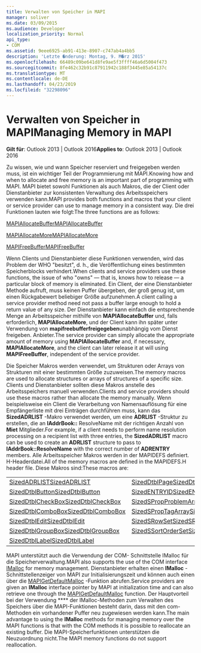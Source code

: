 ```yaml
---
title: Verwalten von Speicher in MAPI
manager: soliver
ms.date: 03/09/2015
ms.audience: Developer
localization_priority: Normal
api_type:
- COM
ms.assetid: 9eee6925-ab91-413e-8907-c747ab4a4bb5
description: 'Letzte �nderung: Montag, 9. M�rz 2015'
ms.openlocfilehash: 66489c09be641d8fe9ae5f3ffff46a6d5004f473
ms.sourcegitcommit: 8fe462c32b91c87911942c188f3445e85a54137c
ms.translationtype: MT
ms.contentlocale: de-DE
ms.lasthandoff: 04/23/2019
ms.locfileid: "32298096"
---
```

# <a name="managing-memory-in-mapi"></a><span data-ttu-id="75384-103">Verwalten von Speicher in MAPI</span><span class="sxs-lookup"><span data-stu-id="75384-103">Managing Memory in MAPI</span></span>

  
  
<span data-ttu-id="75384-104">**Gilt für**: Outlook 2013 | Outlook 2016</span><span class="sxs-lookup"><span data-stu-id="75384-104">**Applies to**: Outlook 2013 | Outlook 2016</span></span> 
  
<span data-ttu-id="75384-105">Zu wissen, wie und wann Speicher reserviert und freigegeben werden muss, ist ein wichtiger Teil der Programmierung mit MAPI.</span><span class="sxs-lookup"><span data-stu-id="75384-105">Knowing how and when to allocate and free memory is an important part of programming with MAPI.</span></span> <span data-ttu-id="75384-106">MAPI bietet sowohl Funktionen als auch Makros, die der Client oder Dienstanbieter zur konsistenten Verwaltung des Arbeitsspeichers verwenden kann.</span><span class="sxs-lookup"><span data-stu-id="75384-106">MAPI provides both functions and macros that your client or service provider can use to manage memory in a consistent way.</span></span> <span data-ttu-id="75384-107">Die drei Funktionen lauten wie folgt:</span><span class="sxs-lookup"><span data-stu-id="75384-107">The three functions are as follows:</span></span>
  
[<span data-ttu-id="75384-108">MAPIAllocateBuffer</span><span class="sxs-lookup"><span data-stu-id="75384-108">MAPIAllocateBuffer</span></span>](mapiallocatebuffer.md)
  
[<span data-ttu-id="75384-109">MAPIAllocateMore</span><span class="sxs-lookup"><span data-stu-id="75384-109">MAPIAllocateMore</span></span>](mapiallocatemore.md)
  
[<span data-ttu-id="75384-110">MAPIFreeBuffer</span><span class="sxs-lookup"><span data-stu-id="75384-110">MAPIFreeBuffer</span></span>](mapifreebuffer.md)
  
<span data-ttu-id="75384-111">Wenn Clients und Dienstanbieter diese Funktionen verwenden, wird das Problem der WHO "besitzt", d. h., die Veröffentlichung eines bestimmten Speicherblocks verhindert.</span><span class="sxs-lookup"><span data-stu-id="75384-111">When clients and service providers use these functions, the issue of who "owns" — that is, knows how to release — a particular block of memory is eliminated.</span></span> <span data-ttu-id="75384-112">Ein Client, der eine Dienstanbieter Methode aufruft, muss keinen Puffer übergeben, der groß genug ist, um einen Rückgabewert beliebiger Größe aufzunehmen.</span><span class="sxs-lookup"><span data-stu-id="75384-112">A client calling a service provider method need not pass a buffer large enough to hold a return value of any size.</span></span> <span data-ttu-id="75384-113">Der Dienstanbieter kann einfach die entsprechende Menge an Arbeitsspeicher mithilfe von **MAPIAllocateBuffer** und, falls erforderlich, **MAPIAllocateMore**, und der Client kann ihn später unter Verwendung von **mapifreebufferfreigegeben**unabhängig vom Dienst freigeben. Anbieter.</span><span class="sxs-lookup"><span data-stu-id="75384-113">The service provider can simply allocate the appropriate amount of memory using **MAPIAllocateBuffer** and, if necessary, **MAPIAllocateMore**, and the client can later release it at will using **MAPIFreeBuffer**, independent of the service provider.</span></span> 
  
<span data-ttu-id="75384-114">Die Speicher Makros werden verwendet, um Strukturen oder Arrays von Strukturen mit einer bestimmten Größe zuzuweisen.</span><span class="sxs-lookup"><span data-stu-id="75384-114">The memory macros are used to allocate structures or arrays of structures of a specific size.</span></span> <span data-ttu-id="75384-115">Clients und Dienstanbieter sollten diese Makros anstelle des Arbeitsspeichers manuell verwenden.</span><span class="sxs-lookup"><span data-stu-id="75384-115">Clients and service providers should use these macros rather than allocate the memory manually.</span></span> <span data-ttu-id="75384-116">Wenn beispielsweise ein Client die Verarbeitung von Namensauflösung für eine Empfängerliste mit drei Einträgen durchführen muss, kann das **SizedADRLIST** -Makro verwendet werden, um eine **ADRLIST** -Struktur zu erstellen, die an **IAddrBook::** ResolveName mit der richtigen Anzahl von **Miet** Mitglieder.</span><span class="sxs-lookup"><span data-stu-id="75384-116">For example, if a client needs to perform name resolution processing on a recipient list with three entries, the **SizedADRLIST** macro can be used to create an **ADRLIST** structure to pass to **IAddrBook::ResolveName** with the correct number of **ADRENTRY** members.</span></span> <span data-ttu-id="75384-117">Alle Arbeitsspeicher Makros werden in der MAPIDEFS definiert. H-Headerdatei.</span><span class="sxs-lookup"><span data-stu-id="75384-117">All of the memory macros are defined in the MAPIDEFS.H header file.</span></span> <span data-ttu-id="75384-118">Diese Makros sind:</span><span class="sxs-lookup"><span data-stu-id="75384-118">These macros are:</span></span> 
  
|||
|:-----|:-----|
|[<span data-ttu-id="75384-119">SizedADRLIST</span><span class="sxs-lookup"><span data-stu-id="75384-119">SizedADRLIST</span></span>](sizedadrlist.md) <br/> |[<span data-ttu-id="75384-120">SizedDtblPage</span><span class="sxs-lookup"><span data-stu-id="75384-120">SizedDtblPage</span></span>](sizeddtblpage.md) <br/> |
|[<span data-ttu-id="75384-121">SizedDtblButton</span><span class="sxs-lookup"><span data-stu-id="75384-121">SizedDtblButton</span></span>](sizeddtblbutton.md) <br/> |[<span data-ttu-id="75384-122">SizedENTRYID</span><span class="sxs-lookup"><span data-stu-id="75384-122">SizedENTRYID</span></span>](sizedentryid.md) <br/> |
|[<span data-ttu-id="75384-123">SizedDtblCheckBox</span><span class="sxs-lookup"><span data-stu-id="75384-123">SizedDtblCheckBox</span></span>](sizeddtblcheckbox.md) <br/> |[<span data-ttu-id="75384-124">SizedSPropProblemArray</span><span class="sxs-lookup"><span data-stu-id="75384-124">SizedSPropProblemArray</span></span>](sizedspropproblemarray.md) <br/> |
|[<span data-ttu-id="75384-125">SizedDtblComboBox</span><span class="sxs-lookup"><span data-stu-id="75384-125">SizedDtblComboBox</span></span>](sizeddtblcombobox.md) <br/> |[<span data-ttu-id="75384-126">SizedSPropTagArray</span><span class="sxs-lookup"><span data-stu-id="75384-126">SizedSPropTagArray</span></span>](sizedsproptagarray.md) <br/> |
|[<span data-ttu-id="75384-127">SizedDtblEdit</span><span class="sxs-lookup"><span data-stu-id="75384-127">SizedDtblEdit</span></span>](sizeddtbledit.md) <br/> |[<span data-ttu-id="75384-128">SizedSRowSet</span><span class="sxs-lookup"><span data-stu-id="75384-128">SizedSRowSet</span></span>](sizedsrowset.md) <br/> |
|[<span data-ttu-id="75384-129">SizedDtblGroupBox</span><span class="sxs-lookup"><span data-stu-id="75384-129">SizedDtblGroupBox</span></span>](sizeddtblgroupbox.md) <br/> |[<span data-ttu-id="75384-130">SizedSSortOrderSet</span><span class="sxs-lookup"><span data-stu-id="75384-130">SizedSSortOrderSet</span></span>](sizedssortorderset.md) <br/> |
|[<span data-ttu-id="75384-131">SizedDtblLabel</span><span class="sxs-lookup"><span data-stu-id="75384-131">SizedDtblLabel</span></span>](sizeddtbllabel.md) <br/> | <br/> |
   
<span data-ttu-id="75384-132">MAPI unterstützt auch die Verwendung der COM- [](https://msdn.microsoft.com/library/ms678425%28VS.85%29.aspx) Schnittstelle IMalloc für die Speicherverwaltung.</span><span class="sxs-lookup"><span data-stu-id="75384-132">MAPI also supports the use of the COM interface [IMalloc](https://msdn.microsoft.com/library/ms678425%28VS.85%29.aspx) for memory management.</span></span> <span data-ttu-id="75384-133">Dienstanbieter erhalten einen **IMalloc** -Schnittstellenzeiger von MAPI zur Initialisierungszeit und können auch einen über die [MAPIGetDefaultMalloc](mapigetdefaultmalloc.md) -Funktion abrufen.</span><span class="sxs-lookup"><span data-stu-id="75384-133">Service providers are given an **IMalloc** interface pointer by MAPI at initialization time and can also retrieve one through the [MAPIGetDefaultMalloc](mapigetdefaultmalloc.md) function.</span></span> <span data-ttu-id="75384-134">Der Hauptvorteil bei der Verwendung \*\*\*\* der IMalloc-Methoden zum Verwalten des Speichers über die MAPI-Funktionen besteht darin, dass mit den com-Methoden ein vorhandener Puffer neu zugewiesen werden kann.</span><span class="sxs-lookup"><span data-stu-id="75384-134">The main advantage to using the **IMalloc** methods for managing memory over the MAPI functions is that with the COM methods it is possible to reallocate an existing buffer.</span></span> <span data-ttu-id="75384-135">Die MAPI-Speicherfunktionen unterstützen die Neuzuordnung nicht.</span><span class="sxs-lookup"><span data-stu-id="75384-135">The MAPI memory functions do not support reallocation.</span></span> 
  

